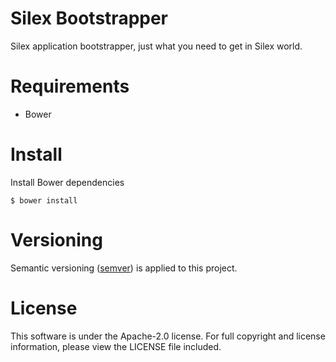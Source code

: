# Silex Bootstrapper

Silex application bootstrapper, just what you need to get in Silex world.


# Requirements

- Bower


# Install

Install Bower dependencies
```
$ bower install
```


# Versioning

Semantic versioning ([semver](http://semver.org/)) is applied to this project.


# License

This software is under the Apache-2.0 license. For full copyright and license information, please view the LICENSE file included.
